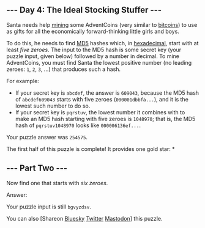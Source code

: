 \--- Day 4: The Ideal Stocking Stuffer ---
----------

Santa needs help [mining](https://en.wikipedia.org/wiki/Bitcoin#Mining) some AdventCoins (very similar to [bitcoins](https://en.wikipedia.org/wiki/Bitcoin)) to use as gifts for all the economically forward-thinking little girls and boys.

To do this, he needs to find [MD5](https://en.wikipedia.org/wiki/MD5) hashes which, in [hexadecimal](https://en.wikipedia.org/wiki/Hexadecimal), start with at least *five zeroes*. The input to the MD5 hash is some secret key (your puzzle input, given below) followed by a number in decimal. To mine AdventCoins, you must find Santa the lowest positive number (no leading zeroes: `1`, `2`, `3`, ...) that produces such a hash.

For example:

* If your secret key is `abcdef`, the answer is `609043`, because the MD5 hash of `abcdef609043` starts with five zeroes (`000001dbbfa...`), and it is the lowest such number to do so.
* If your secret key is `pqrstuv`, the lowest number it combines with to make an MD5 hash starting with five zeroes is `1048970`; that is, the MD5 hash of `pqrstuv1048970` looks like `000006136ef...`.

Your puzzle answer was `254575`.

The first half of this puzzle is complete! It provides one gold star: \*

\--- Part Two ---
----------

Now find one that starts with *six zeroes*.

Answer:

Your puzzle input is still `bgvyzdsv`.

You can also [Shareon [Bluesky](https://bsky.app/intent/compose?text=I%27ve+completed+Part+One+of+%22The+Ideal+Stocking+Stuffer%22+%2D+Day+4+%2D+Advent+of+Code+2015+%23AdventOfCode+https%3A%2F%2Fadventofcode%2Ecom%2F2015%2Fday%2F4) [Twitter](https://twitter.com/intent/tweet?text=I%27ve+completed+Part+One+of+%22The+Ideal+Stocking+Stuffer%22+%2D+Day+4+%2D+Advent+of+Code+2015&url=https%3A%2F%2Fadventofcode%2Ecom%2F2015%2Fday%2F4&related=ericwastl&hashtags=AdventOfCode) [Mastodon](javascript:void(0);)] this puzzle.